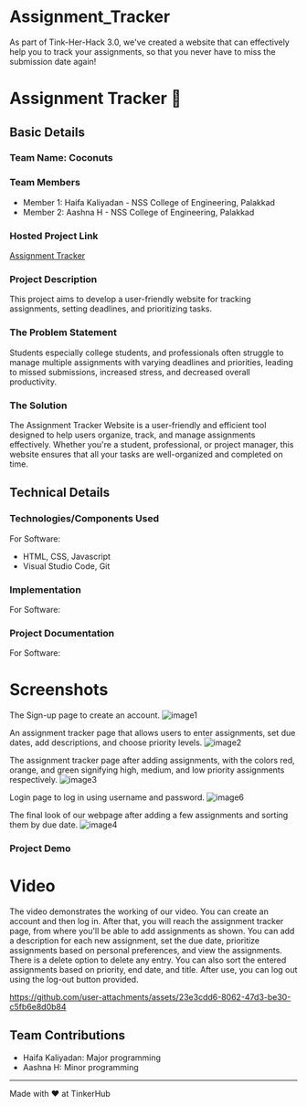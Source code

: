 # Assignment_Tracker
As part of Tink-Her-Hack 3.0, we've created a website that can effectively help you to track your assignments, so that you never have to miss the submission date again!


# Assignment Tracker 🎯


## Basic Details
### Team Name: Coconuts


### Team Members
- Member 1: Haifa Kaliyadan - NSS College of Engineering, Palakkad
- Member 2: Aashna H - NSS College of Engineering, Palakkad


### Hosted Project Link
[Assignment Tracker](https://assignment-tracker-lime.vercel.app/)

### Project Description
This project aims to develop a user-friendly website for tracking assignments, setting deadlines, and prioritizing tasks.

### The Problem Statement
Students especially college students, and professionals often struggle to manage multiple assignments with varying deadlines and priorities, leading to missed submissions, increased stress, and decreased overall productivity.

### The Solution
The Assignment Tracker Website is a user-friendly and efficient tool designed to help users organize, track, and manage assignments effectively. Whether you're a student, professional, or project manager, this website ensures that all your tasks are well-organized and completed on time.

## Technical Details
### Technologies/Components Used
For Software:
- HTML, CSS, Javascript
- Visual Studio Code, Git

### Implementation
For Software:


### Project Documentation
For Software:

# Screenshots 
The Sign-up page to create an account.
![image1](https://github.com/user-attachments/assets/76ebb57e-0ba9-4d4d-a9d8-fca2c5e3f399)


An assignment tracker page that allows users to enter assignments, set due dates, add descriptions, and choose priority levels.
![image2](https://github.com/user-attachments/assets/0e1b870d-7ccd-4c54-a88e-ccd2f9d9f038)


The assignment tracker page after adding assignments, with the colors red, orange, and green signifying high, medium, and low priority assignments respectively.
![image3](https://github.com/user-attachments/assets/5f261fc6-c424-4d78-9220-78f7161a8d41)




Login page to log in using username and password.
![image6](https://github.com/user-attachments/assets/fdd5e135-aa0e-4519-8015-b60750975f33)

The final look of our webpage after adding a few assignments and sorting them by due date.
![image4](https://github.com/user-attachments/assets/edd8f773-83ec-4d7d-87a8-2f44de09432a)

### Project Demo
# Video
The video demonstrates the working of our video. You can create an account and then log in. After that, you will reach the assignment tracker page, from where you'll be able to add assignments as shown. You can add a description for each new assignment, set the due date, prioritize assignments based on personal preferences, and view the assignments. There is a delete option to delete any entry. You can also sort the entered assignments based on priority, end date, and title. After use, you can log out using the log-out button provided.

https://github.com/user-attachments/assets/23e3cdd6-8062-47d3-be30-c5fb6e8d0b84




## Team Contributions
- Haifa Kaliyadan: Major programming
- Aashna H: Minor programming


---
Made with ❤️ at TinkerHub
